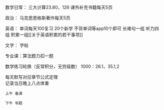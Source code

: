 数学日常：
	三大计算23.80，126
	课外补充书籍每天5页


政治：
	马克思恩格斯著作每天5页

英语：
	单词每天100复习
	20个新学
	不背单词等app10个即可
	长难句一组
	听力四组
	积累一组[[关于英语积累的若干事项]]

文字：
	字帖

专业课：算法题力扣一题

数学练习轮换（反常积分，无穷级数）
	1000：26.1，35.1,2


每天默写对应章节公式定理  
记录当日晚上八点体重


	上午 看课

	下午 写题